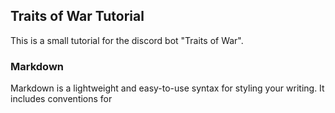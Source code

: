 ## Traits of War Tutorial

This is a small tutorial for the discord bot "Traits of War".

### Markdown

Markdown is a lightweight and easy-to-use syntax for styling your writing. It includes conventions for

